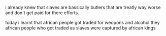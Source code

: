 i already knew that slaves are bassically butlers that are treatly way worse and don't get paid for there efforts.

today i learnt that african people got traded for weopons and alcohol they african people who got traded as slaves were captured by african kings
